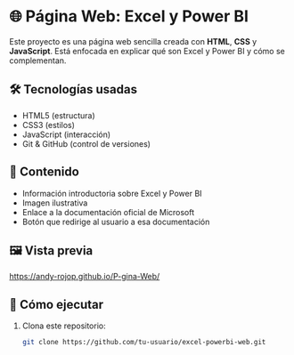 # 🌐 Página Web: Excel y Power BI

Este proyecto es una página web sencilla creada con **HTML**, **CSS** y **JavaScript**. Está enfocada en explicar qué son Excel y Power BI y cómo se complementan.

## 🛠 Tecnologías usadas

- HTML5 (estructura)
- CSS3 (estilos)
- JavaScript (interacción)
- Git & GitHub (control de versiones)

## 📄 Contenido

- Información introductoria sobre Excel y Power BI
- Imagen ilustrativa
- Enlace a la documentación oficial de Microsoft
- Botón que redirige al usuario a esa documentación

## 🖼 Vista previa

https://andy-rojop.github.io/P-gina-Web/

## 🚀 Cómo ejecutar

1. Clona este repositorio:
   ```bash
   git clone https://github.com/tu-usuario/excel-powerbi-web.git
